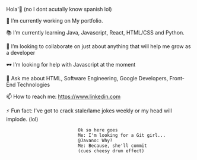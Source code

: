 Hola'👋 (no I dont acutally know spanish lol)

🔭 I’m currently working on My portfolio.

📚 I’m currently learning Java, Javascript, React, HTML/CSS and Python.

👯 I’m looking to collaborate on just about anything that will help me grow as a developer

🕶 I’m looking for help with Javascript at the moment

💬 Ask me about HTML, Software Engineering, Google Developers, Front-End Technologies

📫 How to reach me: https://www.linkedin.com

⚡ Fun fact: I've got to crack stale/lame jokes weekly or my head will implode. (lol)

                               Ok so here goes
                               Me: I'm looking for a Git girl...
                               @Javano: Why?
                               Me: Because, she'll commit 
                               (cues cheesy drum effect)
                               
                                       
